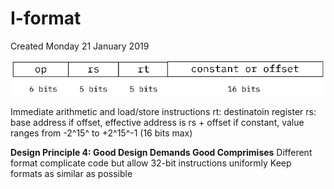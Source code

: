 # I-format
Created Monday 21 January 2019

![](./I-format/pasted_image.png)

Immediate arithmetic and load/store instructions
rt: destinatoin register
rs: base address
if offset, effective address is rs + offset
if constant, value ranges from -2^15^ to +2^15^-1 (16 bits max)
	
**Design Principle 4: Good Design Demands Good Comprimises**
Different format complicate code
but allow 32-bit instructions uniformly
Keep formats as similar as possible
	



